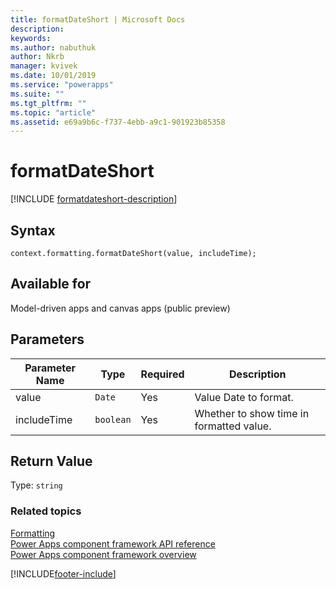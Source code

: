 ```yaml
---
title: formatDateShort | Microsoft Docs
description: 
keywords:
ms.author: nabuthuk
author: Nkrb
manager: kvivek
ms.date: 10/01/2019
ms.service: "powerapps"
ms.suite: ""
ms.tgt_pltfrm: ""
ms.topic: "article"
ms.assetid: e69a9b6c-f737-4ebb-a9c1-901923b85358
---
```


# formatDateShort

[!INCLUDE [formatdateshort-description](includes/formatdateshort-description.md)]

## Syntax

`context.formatting.formatDateShort(value, includeTime);`

## Available for 

Model-driven apps and canvas apps (public preview)

## Parameters

| Parameter Name|Type|Required|Description|
| ------------- |----|--------|-----------|
|value|`Date`|Yes|Value Date to format.|
|includeTime|`boolean`|Yes|Whether to show time in formatted value.|

## Return Value

Type: `string`


### Related topics

[Formatting](../formatting.md)<br/>
[Power Apps component framework API reference](../../reference/index.md)<br/>
[Power Apps component framework overview](../../overview.md)

[!INCLUDE[footer-include](../../../../includes/footer-banner.md)]